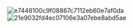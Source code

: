 ![e7448100c9f08867c7112eb60e7af0da](https://github.com/user-attachments/assets/552d20b2-f4af-40a4-a03d-6285b296bb0e)
![21e9032fd4ec07106e3a07ebe8abd5ae](https://github.com/user-attachments/assets/97dc72b9-b154-4df3-aefe-e6c0d92811db)
